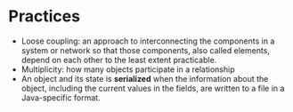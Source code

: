# Practices

- Loose coupling: an approach to interconnecting the components in a system or network so that those components, also called elements, depend on each other to the least extent practicable. 
- Multiplicity: how many objects participate in a relationship
- An object and its state is **serialized** when the information about the object, including the current values in the fields, are written to a file in a Java-specific format.
